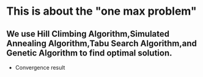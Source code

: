 # This is about the "one max problem"
## We use Hill Climbing Algorithm,Simulated Annealing Algorithm,Tabu Search Algorithm,and Genetic Algorithm to find optimal solution.


* Convergence result
